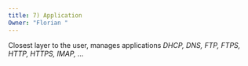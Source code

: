 ```yaml
---
title: 7) Application
Owner: "Florian "
---
```

Closest layer to the user, manages applications
_DHCP, DNS, FTP, FTPS, HTTP, HTTPS, IMAP, …_